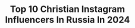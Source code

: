 ---
title: Top 10 Christian Instagram Influencers In Russia In 2024
description: >-
  Find top christian Instagram influencers in Russia in 2024. Most popular hashtags: #christianlouboutin #faberlic #faberlicinfluencer.
platform: Instagram
hits: 90
text_top: Discover the top-rated Instagram influencers on inBeat.
text_bottom: Our search engine has 90 Instagram influencers like this in Russia for you to pitch.
profiles:
  - username: "natalitsa"
    fullname: >-
      Gordienko Natalia
    bio: >-
      Singer,tv host,model and mum of a beautiful boy @christianciuhrii 💙 Management Kate +79636502073 Премьера Новой Песни #ЯСчастливая ⬇️⬇️⬇️
    location: "Russia"
    followers: 281825
    engagement: 222
    commentsToLikes: 0.019503
    id: ck8t3dz0c2wl80j786e2ar7xj
    verified: true
    hashtags: "#eurovision2023, #summervibes, #gomoldova, #moldova"
  - username: "makarychevaar"
    fullname: >-
      𝗔𝗿𝗶𝗻𝗮 𝗠𝗮𝗸𝗮𝗿𝘆𝗰𝗵𝗲𝘃𝗮
    bio: >-
      Стилизую съёмки 🎥 visual content creator | fashion | christian saint p based @arlette.management @yavleniechurch
    location: "Russia"
    followers: 3072
    engagement: 1204
    commentsToLikes: 0.056372
    id: ckap1mqkqv7qx0i7844uw9h3l
    verified: false
    hashtags: ""
  - username: "yourkatrinna"
    fullname: >-
      ᏦᎯᎿᏬᎽᏕᎻᏦᎯ  ᏦᎾᎷᎯᏒᎾᏉᎯ❤
    bio: >-
      "Ты родился оригиналом, не умри копией" ~18 years old ~christian ( 07.08.2019🙈) ~B-day: 7 of January
    location: "Russia"
    followers: 1787
    engagement: 1668
    commentsToLikes: 0.038528
    id: ck15tcgg6hex80i19gxo7s2wy
    verified: false
    hashtags: "#khersononline, #topkherson, #likeforfollow, #follow"
  - username: "maximilian_lapin"
    fullname: >-
      Maximilian Lapin
    bio: >-
      🇦🇪Dubai 🇷🇺Sochi 🇺🇸 LA 🔞Russian Christian Grey without pathos 🐰King of “Pink Rabbit” @pinkrabbit.ru 🥰Talk about S•x & Spirituality 💪🏽Crazy streamer
    location: "Russia"
    followers: 104759
    engagement: 116
    commentsToLikes: 0.282284
    id: ck5zo1fljpjwj0i14kmq1nk1l
    verified: false
    hashtags: "#mma, #pinkrabbit, #maximilianlapin, #model"
  - username: "marishaivit"
    fullname: >-
      Мой Уютный Мир
    bio: >-
      ~ М а р и а н н а ~ 🏰Создаю теплый уют в нашем #vm_home ☕Люблю свою #vm_kitchen Врач, который "Сам себе дизайнер"👌 Обо всём что люблю 📖 Christian
    location: "Russia"
    followers: 16616
    engagement: 443
    commentsToLikes: 0.032554
    id: ck0vy3f0921ku0i19f1r8i0gx
    verified: false
    hashtags: "#coronarendererer, #vm, #happyfamilyvitamins, #3dsmaxcorona"
  - username: "_slavika"
    fullname: >-
      Elisabeth V. Korsikova Kruk
    bio: >-
      Tik tok: elizabeth_kruk 15К | Christian | Ballroom dancer | Co-founder of: @vanilodessa | founder of: @mypostcard.ua
    location: "Russia"
    followers: 29761
    engagement: 321
    commentsToLikes: 0.012560
    id: ck8t23yzdy2ag0j781mu105w9
    verified: false
    hashtags: "#pkelvkwed, #notadd"
  - username: "christiane_blg"
    fullname: >-
      🖤CHRISTIANE
    bio: >-
      🔮РАЗНЫЕ ЖЕНСКИЕ ШТУЧКИ 🧜‍♀️буду твоей бьюти-подружкой 💌collab: pronina_kristina@mail.ru/direct
    location: "Russia"
    followers: 43513
    engagement: 146
    commentsToLikes: 0.037165
    id: ck14ixpg7hmxp0i190jn1rj8j
    verified: false
    hashtags: "#wow, #christiane, #faberlic, #faberlicinfluencer"
  - username: "andreyshilkov"
    fullname: >-
      Andrey Shilkov
    bio: >-
      •celebrity and editorial makeup artist •pr: ashilkov.agent@gmail.com •@andreyshilkovmasterclass #бьютидетектор™ #альфадетектор™
    location: "Russia"
    followers: 294888
    engagement: 251
    commentsToLikes: 0.021150
    id: ck0w1he71jcvl0i19vnmr0azj
    verified: false
    hashtags: "#andreyshilkovmakeup, #christianlouboutin, #louboutinbeauty, #maisonbohemique"
  - username: "o777xy"
    fullname: >-
      Miller Anna
    bio: >-
      Моя закрытая группа @club_miller
    location: "Russia"
    followers: 48346
    engagement: 236
    commentsToLikes: 0.008505
    id: ck0w3h02btcz80i19ge42qult
    verified: false
    hashtags: "#dubai2020, #orangemood, #madinatjumeirah, #hermes"
  - username: "serbian.orthodox"
    fullname: >-
      SERBIAN ORTHODOX
    bio: >-
      connecting people through faith.
    location: "Russia"
    followers: 386373
    engagement: 1328
    commentsToLikes: 0.001883
    id: ck14i9wfzecm80i19qogdifs3
    verified: false
    hashtags: "#pravoslavlje, #georgia, #faith, #vencanje"
---